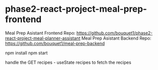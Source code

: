 # phase2-react-project-meal-prep-frontend

Meal Prep Asistant Frontend Repo: https://github.com/bouquet1/phase2-react-project-meal-planner-assistant
Meal Prep Asistant Backend Repo: https://github.com/bouquet1/meal-prep-backend

npm install
npm start

handle the GET recipes - useState recipes to fetch the recipes

